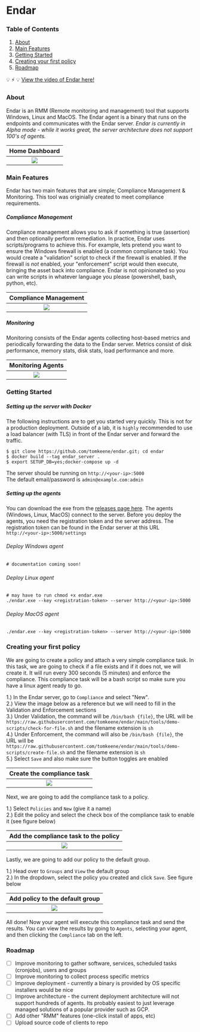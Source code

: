 # Endar

### Table of Contents
1. [About](#about)
2. [Main Features](#main-features)
3. [Getting Started](#getting-started)
4. [Creating your first policy](#creating-your-first-policy)
5. [Roadmap](#roadmap)

:bulb: :zap: :bulb: [View the video of Endar here!](https://drive.google.com/file/d/1CJolj-nP7z19-5DtQQRwgZvGTq9Ej75c/view)

### About
Endar is an RMM (Remote monitoring and management) tool that supports Windows, Linux and MacOS. The Endar agent is a binary that runs on the endpoints and communicates with the Endar server. *Endar is currently in Alpha mode - while it works great, the server architecture does not support 100's of agents.*


Home Dashboard          |
:-------------------------:|
![](img/endar_dash.PNG)  |

### Main Features
Endar has two main features that are simple; Compliance Management & Monitoring. This tool was originially created to meet compliance requirements.

##### Compliance Management
Compliance management allows you to ask if something is true (assertion) and then optionally perform remediation. In practice, Endar uses scripts/programs to achieve this. For example, lets pretend you want to ensure the Windows firewall is enabled (a common compliance task). You would create a "validation" script to check if the firewall is enabled. If the firewall is _not_ enabled, your "enforcement" script would then execute, bringing the asset back into compliance. Endar is not opinionated so you can write scripts in whatever language you please (powershell, bash, python, etc).

Compliance Management          |  
:-------------------------:|
![](img/endar_comp.PNG)  |

##### Monitoring
Monitoring consists of the Endar agents collecting host-based metrics and periodically forwarding the data to the Endar server. Metrics consist of disk performance, memory stats, disk stats, load performance and more.

Monitoring Agents          |  
:-------------------------:|
![](img/endar_perf.PNG)  |

### Getting Started

##### Setting up the server with Docker

The following instructions are to get you started very quickly. This is not for a production deployment. Outside of a lab, it is `highly` recommended to use a load balancer (with TLS) in front of the Endar server and forward the traffic.

```
$ git clone https://github.com/tomkeene/endar.git; cd endar
$ docker build --tag endar_server .
$ export SETUP_DB=yes;docker-compose up -d
```

The server should be running on `http://<your-ip>:5000`  
The default email/password is `admin@example.com:admin`

##### Setting up the agents
You can download the exe from the [releases page here](https://github.com/tomkeene/endar/releases). The agents (Windows, Linux, MacOS) connect to the server. Before you deploy the agents, you need the registration token and the server address. The registration token can be found in the Endar server at this URL `http://<your-ip>:5000/settings`

###### Deploy Windows agent
```
# documentation coming soon!
```

###### Deploy Linux agent
```
# may have to run chmod +x endar.exe
./endar.exe --key <registration-token> --server http://<your-ip>:5000
```

###### Deploy MacOS agent
```
./endar.exe --key <registration-token> --server http://<your-ip>:5000
```

### Creating your first policy
We are going to create a policy and attach a very simple compliance task. In this task, we are going to check if a file exists and if it does not, we will create it. It will run every 300 seconds (5 minutes) and enforce the compliance. This compliance task will be a bash script so make sure you have a linux agent ready to go. 

1.) In the Endar server, go to `Compliance` and select "New".  
2.) View the image below as a reference but we will need to fill in the Validation and Enforcement sections  
3.) Under Validation, the command will be `/bin/bash {file}`, the URL will be `https://raw.githubusercontent.com/tomkeene/endar/main/tools/demo-scripts/check-for-file.sh` and the filename extension is `sh`  
4.) Under Enforcement, the command will also be `/bin/bash {file}`, the URL will be `https://raw.githubusercontent.com/tomkeene/endar/main/tools/demo-scripts/create-file.sh` and the filename extension is `sh`  
5.) Select `Save` and also make sure the button toggles are enabled  

Create the compliance task          |
:-------------------------:|
![](img/snip-1.PNG)  |

Next, we are going to add the compliance task to a policy.  

1.) Select `Policies` and `New` (give it a name)  
2.) Edit the policy and select the check box of the compliance task to enable it (see figure below)  

Add the compliance task to the policy          |
:-------------------------:|
![](img/snip-2.PNG)  |

Lastly, we are going to add our policy to the default group.  

1.) Head over to `Groups` and `View` the default group  
2.) In the dropdown, select the policy you created and click `Save`. See figure below

Add policy to the default group          |
:-------------------------:|
![](img/snip-3.PNG)  |

All done! Now your agent will execute this compliance task and send the results. You can view the results by going to `Agents`, selecting your agent, and then clicking the `Compliance` tab on the left.

### Roadmap
- [ ] Improve monitoring to gather software, services, scheduled tasks (cronjobs), users and groups
- [ ] Improve monitoring to collect process specific metrics
- [ ] Improve deployment - currently a binary is provided by OS specific installers would be nice
- [ ] Improve architecture - the current deployment architecture will not support hundreds of agents. Its probably easiest to just leverage managed solutions of a popular provider such as GCP.  
- [ ] Add other "RMM" features (one-click install of apps, etc)
- [ ] Upload source code of clients to repo

